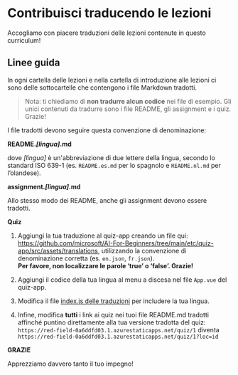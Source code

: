 # Contribuisci traducendo le lezioni

Accogliamo con piacere traduzioni delle lezioni contenute in questo curriculum!

## Linee guida

In ogni cartella delle lezioni e nella cartella di introduzione alle lezioni ci sono delle sottocartelle che contengono i file Markdown tradotti.

> Nota: ti chiediamo di **non tradurre alcun codice** nei file di esempio. Gli unici contenuti da tradurre sono i file README, gli assignment e i quiz. Grazie!

I file tradotti devono seguire questa convenzione di denominazione:

**README._[lingua]_.md**

dove _[lingua]_ è un'abbreviazione di due lettere della lingua, secondo lo standard ISO 639-1 (es. `README.es.md` per lo spagnolo e `README.nl.md` per l’olandese).

**assignment._[lingua]_.md**

Allo stesso modo dei README, anche gli assignment devono essere tradotti.

**Quiz**

1. Aggiungi la tua traduzione al quiz-app creando un file qui: https://github.com/microsoft/AI-For-Beginners/tree/main/etc/quiz-app/src/assets/translations, utilizzando la convenzione di denominazione corretta (es. `en.json`, `fr.json`).  
   **Per favore, non localizzare le parole ‘true’ o ‘false’. Grazie!**

2. Aggiungi il codice della tua lingua al menu a discesa nel file `App.vue` del quiz-app.

3. Modifica il file [index.js delle traduzioni](https://github.com/microsoft/AI-For-Beginners/blob/main/etc/quiz-app/src/assets/translations/index.js) per includere la tua lingua.

4. Infine, modifica **tutti** i link ai quiz nei tuoi file README.md tradotti affinché puntino direttamente alla tua versione tradotta del quiz:  
   `https://red-field-0a6ddfd03.1.azurestaticapps.net/quiz/1` diventa  
   `https://red-field-0a6ddfd03.1.azurestaticapps.net/quiz/1?loc=id`

**GRAZIE**

Apprezziamo davvero tanto il tuo impegno!
